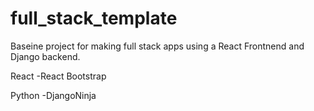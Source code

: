 # full_stack_template
Baseine project for making full stack apps using a React Frontnend and Django backend. 

React
-React Bootstrap

Python
-DjangoNinja
